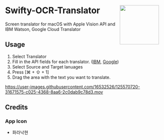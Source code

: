# Swifty-OCR-Translator <img src="https://user-images.githubusercontent.com/16532526/125602894-9c4de3ae-fc07-4999-bab4-a8f7c090a5b8.png" align="right" height="128" />
Screen translator for macOS with Apple Vision API and IBM Watson, Google Cloud Translator

## Usage
1. Select Translator
2. Fill in the API fields for each translator. ([IBM](https://cloud.ibm.com/docs/language-translator?topic=language-translator-gettingstarted#prerequisites), [Google](https://cloud.google.com/translate/docs/setup))
3. Select Source and Target lanuages
4. Press [⌘ + ⇧ + 1] 
5. Drag the area with the text you want to translate.

https://user-images.githubusercontent.com/16532526/125570720-31671575-c025-4368-8aa6-2c0dab9c78d3.mov

## Credits
### App Icon
- 화라낙현
